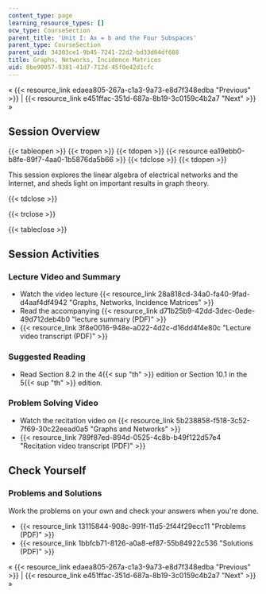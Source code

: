 ```yaml
---
content_type: page
learning_resource_types: []
ocw_type: CourseSection
parent_title: 'Unit I: Ax = b and the Four Subspaces'
parent_type: CourseSection
parent_uid: 34303ce1-9b45-7241-22d2-bd33d64df688
title: Graphs, Networks, Incidence Matrices
uid: 8be90057-9381-41d7-712d-45f0e42d1cfc
---
```


« {{< resource_link edaea805-267a-c1a3-9a73-e8d7f348edba "Previous" >}} | {{< resource_link e451ffac-351d-687a-8b19-3c0159c4b2a7 "Next" >}} »

Session Overview
----------------

{{< tableopen >}}
{{< tropen >}}
{{< tdopen >}}
{{< resource ea19ebb0-b8fe-89f7-4aa0-1b5876da5b66 >}}
{{< tdclose >}}
{{< tdopen >}}


This session explores the linear algebra of electrical networks and the Internet, and sheds light on important results in graph theory.


{{< tdclose >}}

{{< trclose >}}

{{< tableclose >}}

Session Activities
------------------

### Lecture Video and Summary

*   Watch the video lecture {{< resource_link 28a818cd-34a0-fa40-9fad-d4aaf4df4942 "Graphs, Networks, Incidence Matrices" >}}
*   Read the accompanying {{< resource_link d71b25b9-42dd-3dec-0ede-49d712deb4b0 "lecture summary (PDF)" >}}
*   {{< resource_link 3f8e0016-948e-a022-4d2c-d16dd4f4e80c "Lecture video transcript (PDF)" >}}

### Suggested Reading

*   Read Section 8.2 in the 4{{< sup "th" >}} edition or Section 10.1 in the 5{{< sup "th" >}} edition.

### Problem Solving Video

*   Watch the recitation video on {{< resource_link 5b238858-f518-3c52-7f69-30c22eead0a5 "Graphs and Networks" >}}
*   {{< resource_link 789f87ed-894d-0525-4c8b-b49f122d57e4 "Recitation video transcript (PDF)" >}}

Check Yourself
--------------

### Problems and Solutions

Work the problems on your own and check your answers when you're done.

*   {{< resource_link 13115844-908c-991f-11d5-2f44f29ecc11 "Problems (PDF)" >}}
*   {{< resource_link 1bbfcb71-8126-a0a8-ef87-55b84922c536 "Solutions (PDF)" >}}

« {{< resource_link edaea805-267a-c1a3-9a73-e8d7f348edba "Previous" >}} | {{< resource_link e451ffac-351d-687a-8b19-3c0159c4b2a7 "Next" >}} »